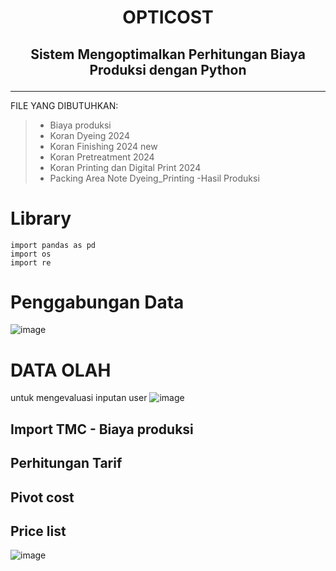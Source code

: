 # <p style="text-align:center;">**OPTICOST**</p>
## <p style="text-align:center;">Sistem Mengoptimalkan Perhitungan Biaya Produksi dengan Python</p>
---
FILE YANG DIBUTUHKAN:
>- Biaya produksi
>- Koran Dyeing 2024
>- Koran Finishing 2024 new
>- Koran Pretreatment 2024
>- Koran Printing dan Digital Print 2024
>- Packing Area Note Dyeing_Printing -Hasil Produksi

# Library
    import pandas as pd
    import os
    import re

# Penggabungan Data
![image](https://github.com/user-attachments/assets/5ff911ac-84e0-470e-afe2-c460c937f45c)

# DATA OLAH 
untuk mengevaluasi inputan user
![image](https://github.com/user-attachments/assets/d313c467-1da8-4b25-887e-01d2f6c1bedb)

## Import TMC - Biaya produksi
## Perhitungan Tarif
## Pivot cost
## Price list
![image](https://github.com/user-attachments/assets/2c179469-0b72-48d8-a98e-544f49c314a0)


